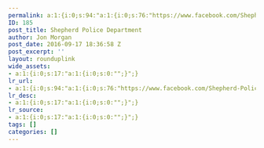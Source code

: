 ```yaml
---
permalink: a:1:{i:0;s:94:"a:1:{i:0;s:76:"https://www.facebook.com/Shepherd-Police-Department-205632619455314/?fref=nf";}";}
ID: 185
post_title: Shepherd Police Department
author: Jon Morgan
post_date: 2016-09-17 18:36:58 Z
post_excerpt: ''
layout: rounduplink
wide_assets:
- a:1:{i:0;s:17:"a:1:{i:0;s:0:"";}";}
lr_url:
- a:1:{i:0;s:94:"a:1:{i:0;s:76:"https://www.facebook.com/Shepherd-Police-Department-205632619455314/?fref=nf";}";}
lr_desc:
- a:1:{i:0;s:17:"a:1:{i:0;s:0:"";}";}
lr_source:
- a:1:{i:0;s:17:"a:1:{i:0;s:0:"";}";}
tags: []
categories: []
---
```



